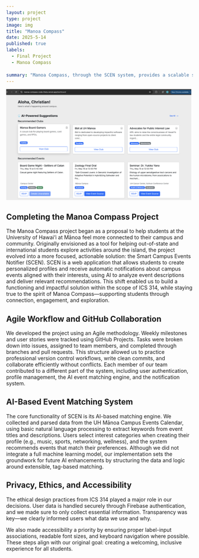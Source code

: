 ```yaml
---
layout: project
type: project
image: img
title: "Manoa Compass"
date: 2025-5-14
published: true
labels:
  - Final Project
  - Manoa Compass

summary: "Manoa Compass, through the SCEN system, provides a scalable solution to student engagement. It helps first-year, transfer, and international students navigate the often-overwhelming array of campus activities by giving them a personalized, curated experience"
---
```


<div class="d-flex justify-content-center">
    <img class="img-fluid" src="../img/Screenshot 2025-05-14 at 20.19.02.png" style="width: 500px; height: 300px; object-fit: cover;">
</div>

##  Completing the Manoa Compass Project
The Manoa Compass project began as a proposal to help students at the University of Hawai‘i at Mānoa feel more connected to their campus and community. Originally envisioned as a tool for helping out-of-state and international students explore activities around the island, the project evolved into a more focused, actionable solution: the Smart Campus Events Notifier (SCEN). SCEN is a web application that allows students to create personalized profiles and receive automatic notifications about campus events aligned with their interests, using AI to analyze event descriptions and deliver relevant recommendations.
This shift enabled us to build a functioning and impactful solution within the scope of ICS 314, while staying true to the spirit of Manoa Compass—supporting students through connection, engagement, and exploration.

## Agile Workflow and GitHub Collaboration
We developed the project using an Agile methodology. Weekly milestones and user stories were tracked using GitHub Projects. Tasks were broken down into issues, assigned to team members, and completed through branches and pull requests. This structure allowed us to practice professional version control workflows, write clean commits, and collaborate efficiently without conflicts.
Each member of our team contributed to a different part of the system, including user authentication, profile management, the AI event matching engine, and the notification system.

## AI-Based Event Matching System
The core functionality of SCEN is its AI-based matching engine. We collected and parsed data from the UH Mānoa Campus Events Calendar, using basic natural language processing to extract keywords from event titles and descriptions. Users select interest categories when creating their profile (e.g., music, sports, networking, wellness), and the system recommends events that match their preferences.
Although we did not integrate a full machine learning model, our implementation sets the groundwork for future AI enhancements by structuring the data and logic around extensible, tag-based matching.

## Privacy, Ethics, and Accessibility
The ethical design practices from ICS 314 played a major role in our decisions. User data is handled securely through Firebase authentication, and we made sure to only collect essential information. Transparency was key—we clearly informed users what data we use and why.

We also made accessibility a priority by ensuring proper label-input associations, readable font sizes, and keyboard navigation where possible. These steps align with our original goal: creating a welcoming, inclusive experience for all students.

